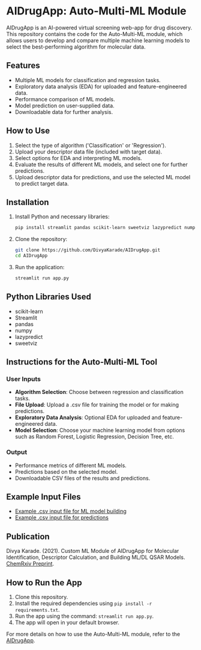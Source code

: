 # AIDrugApp: Auto-Multi-ML Module

AIDrugApp is an AI-powered virtual screening web-app for drug discovery. This repository contains the code for the Auto-Multi-ML module, which allows users to develop and compare multiple machine learning models to select the best-performing algorithm for molecular data.

## Features

- Multiple ML models for classification and regression tasks.
- Exploratory data analysis (EDA) for uploaded and feature-engineered data.
- Performance comparison of ML models.
- Model prediction on user-supplied data.
- Downloadable data for further analysis.

## How to Use

1. Select the type of algorithm ('Classification' or 'Regression').
2. Upload your descriptor data file (included with target data).
3. Select options for EDA and interpreting ML models.
4. Evaluate the results of different ML models, and select one for further predictions.
5. Upload descriptor data for predictions, and use the selected ML model to predict target data.

## Installation

1. Install Python and necessary libraries:
    ```bash
    pip install streamlit pandas scikit-learn sweetviz lazypredict numpy
    ```

2. Clone the repository:
    ```bash
    git clone https://github.com/DivyaKarade/AIDrugApp.git
    cd AIDrugApp
    ```

3. Run the application:
    ```bash
    streamlit run app.py
    ```

## Python Libraries Used

- scikit-learn
- Streamlit
- pandas
- numpy
- lazypredict
- sweetviz

## Instructions for the Auto-Multi-ML Tool

### User Inputs

- **Algorithm Selection**: Choose between regression and classification tasks.
- **File Upload**: Upload a .csv file for training the model or for making predictions.
- **Exploratory Data Analysis**: Optional EDA for uploaded and feature-engineered data.
- **Model Selection**: Choose your machine learning model from options such as Random Forest, Logistic Regression, Decision Tree, etc.

### Output

- Performance metrics of different ML models.
- Predictions based on the selected model.
- Downloadable CSV files of the results and predictions.

## Example Input Files

- [Example .csv input file for ML model building](https://github.com/DivyaKarade/Example-.csv-input-files--AIDrugApp-v1.2)
- [Example .csv input file for predictions](https://github.com/DivyaKarade/Example-.csv-input-files--AIDrugApp-v1.2)

## Publication

Divya Karade. (2021). Custom ML Module of AIDrugApp for Molecular Identification, Descriptor Calculation, and Building ML/DL QSAR Models. [ChemRxiv Preprint](https://doi.org/10.33774/chemrxiv-2021-3f1f9).

## How to Run the App

1. Clone this repository.
2. Install the required dependencies using `pip install -r requirements.txt`.
3. Run the app using the command: `streamlit run app.py`.
4. The app will open in your default browser.

For more details on how to use the Auto-Multi-ML module, refer to the [AIDrugApp](https://aidrugapp.streamlit.app/).
